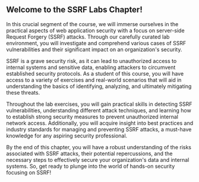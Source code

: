 ## Welcome to the SSRF Labs Chapter!

In this crucial segment of the course, we will immerse ourselves in the practical aspects of web application security with a focus on server-side Request Forgery (SSRF) attacks. Through our carefully curated lab environment, you will investigate and comprehend various cases of SSRF vulnerabilities and their significant impact on an organization's security.

SSRF is a grave security risk, as it can lead to unauthorized access to internal systems and sensitive data, enabling attackers to circumvent established security protocols. As a student of this course, you will have access to a variety of exercises and real-world scenarios that will aid in understanding the basics of identifying, analyzing, and ultimately mitigating these threats.

Throughout the lab exercises, you will gain practical skills in detecting SSRF vulnerabilities, understanding different attack techniques, and learning how to establish strong security measures to prevent unauthorized internal network access. Additionally, you will acquire insight into best practices and industry standards for managing and preventing SSRF attacks, a must-have knowledge for any aspiring security professional.

By the end of this chapter, you will have a robust understanding of the risks associated with SSRF attacks, their potential repercussions, and the necessary steps to effectively secure your organization's data and internal systems. So, get ready to plunge into the world of hands-on security focusing on SSRF!

